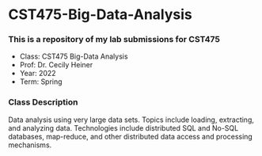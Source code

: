# CST475-Big-Data-Analysis
### This is a repository of my lab submissions for CST475
- Class:  CST475 Big-Data Analysis
- Prof:   Dr. Cecily Heiner
- Year:   2022
- Term:   Spring

### Class Description
Data analysis using very large data sets. Topics include loading, extracting, and analyzing data. Technologies include distributed SQL and No-SQL databases, map-reduce, and other distributed data access and processing mechanisms.
